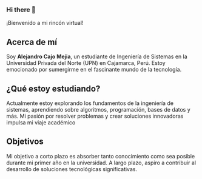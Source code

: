 ### Hi there 👋
¡Bienvenido a mi rincón virtual!

## Acerca de mí
Soy **Alejandro Cajo Mejia**, un estudiante de Ingeniería de Sistemas en la Universidad Privada del Norte (UPN) en Cajamarca, Perú. Estoy emocionado por sumergirme en el fascinante mundo de la tecnología.

## ¿Qué estoy estudiando?
Actualmente estoy explorando los fundamentos de la ingeniería de sistemas, aprendiendo sobre algoritmos, programación, bases de datos y más. Mi pasión por resolver problemas y crear soluciones innovadoras impulsa mi viaje académico


## Objetivos
Mi objetivo a corto plazo es absorber tanto conocimiento como sea posible durante mi primer año en la universidad. A largo plazo, aspiro a contribuir al desarrollo de soluciones tecnológicas significativas.
<!--
**AlejandroUPN/AlejandroUPN** is a ✨ _special_ ✨ repository because its `README.md` (this file) appears on your GitHub profile.

Here are some ideas to get you started:

- 🔭 I’m currently working on ...
- 🌱 I’m currently learning ...
- 👯 I’m looking to collaborate on ...
- 🤔 I’m looking for help with ...
- 💬 Ask me about ...
- 📫 How to reach me: ...
- 😄 Pronouns: ...
- ⚡ Fun fact: ...
-->
